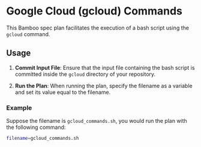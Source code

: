 # Google Cloud (gcloud) Commands

This Bamboo spec plan facilitates the execution of a bash script using the `gcloud` command.

## Usage

1. **Commit Input File**: Ensure that the input file containing the bash script is committed inside the `gcloud` directory of your repository.

2. **Run the Plan**: When running the plan, specify the filename as a variable and set its value equal to the filename.

### Example

Suppose the filename is `gcloud_commands.sh`, you would run the plan with the following command:

```bash
filename=gcloud_commands.sh
